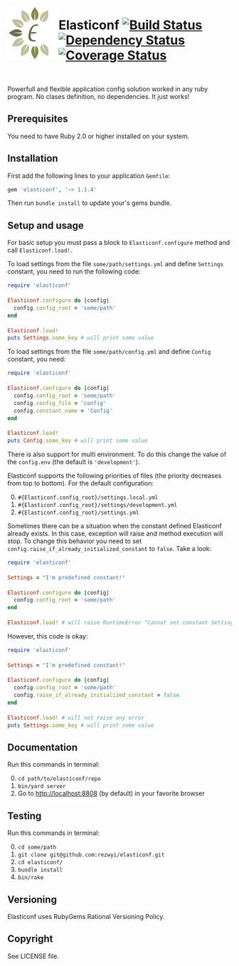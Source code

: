 <img align="left" src="/logo.png?raw=true"></img>

Elasticonf [![Build Status](https://travis-ci.org/rezwyi/elasticonf.svg?branch=master)](https://travis-ci.org/rezwyi/elasticonf) [![Dependency Status](https://gemnasium.com/rezwyi/elasticonf.svg)](https://gemnasium.com/rezwyi/elasticonf) [![Coverage Status](https://img.shields.io/coveralls/rezwyi/elasticonf.svg)](https://coveralls.io/r/rezwyi/elasticonf)
==========

<br />

Powerfull and flexible application config solution worked in any ruby program. No clases definition, no dependencies. It just works!

## Prerequisites

You need to have Ruby 2.0 or higher installed on your system.

## Installation

First add the following lines to your application `Gemfile`:

```ruby
gem 'elasticonf', '~> 1.1.4'
```

Then run `bundle install` to update your's gems bundle.

## Setup and usage

For basic setup you must pass a block to `Elasticonf.configure` method and call `Elasticonf.load!`.

To load settings from the file `some/path/settings.yml` and define `Settings` constant, you need to run the following code:

```ruby
require 'elasticonf'

Elasticonf.configure do |config|
  config.config_root = 'some/path'
end

Elasticonf.load!
puts Settings.some_key # will print some value
```

To load settings from the file `some/path/config.yml` and define `Config` constant, you need:

```ruby
require 'elasticonf'

Elasticonf.configure do |config|
  config.config_root = 'some/path'
  config.config_file = 'config'
  config.constant_name = 'Config'
end

Elasticonf.load!
puts Config.some_key # will print some value
```

There is also support for multi environment. To do this change the value of the `config.env` (the default is `'development'`).

Elasticonf supports the following priorities of files (the priority decreases from top to bottom). For the default configuration:

0. `#{Elasticonf.config_root}/settings.local.yml`
0. `#{Elasticonf.config_root}/settings/development.yml`
0. `#{Elasticonf.config_root}/settings.yml`

Sometimes there can be a situation when the constant defined Elasticonf already exists. In this case, exception will raise and method execution will stop. To change this behavior you need to set `config.raise_if_already_initialized_constant` to `false`. Take a look:

```ruby
require 'elasticonf'

Settings = "I'm predefined constant!"

Elasticonf.configure do |config|
  config.config_root = 'some/path'
end

Elasticonf.load! # will raise RuntimeError "Cannot set constant Settings because it is already initialized"
```

However, this code is okay:

```ruby
require 'elasticonf'

Settings = "I'm predefined constant!"

Elasticonf.configure do |config|
  config.config_root = 'some/path'
  config.raise_if_already_initialized_constant = false
end

Elasticonf.load! # will not raise any error
puts Settings.some_key # will print some value
```

## Documentation

Run this commands in terminal:

0. `cd path/to/elasticonf/repo`
0. `bin/yard server`
0. Go to [http://localhost:8808](http://localhost:8808) (by default) in your favorite browser

## Testing

Run this commands in terminal:

0. `cd some/path`
0. `git clone git@github.com:rezwyi/elasticonf.git`
0. `cd elasticonf/`
0. `bundle install`
0. `bin/rake`

## Versioning

Elasticonf uses RubyGems Rational Versioning Policy.

## Copyright

See LICENSE file.
